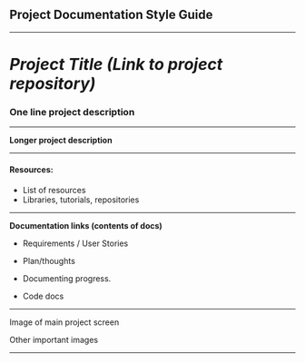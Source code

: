 ## Project Documentation Style Guide

---

# _Project Title \(Link to project repository\)_

### One line project description

---

**Longer project description**

---

#### Resources:

* List of resources
* Libraries, tutorials, repositories 

---

**Documentation links \(contents of docs\)**

* Requirements / User Stories
* Plan/thoughts

* Documenting progress.

* Code docs

---

Image of main project screen

Other important images

---



